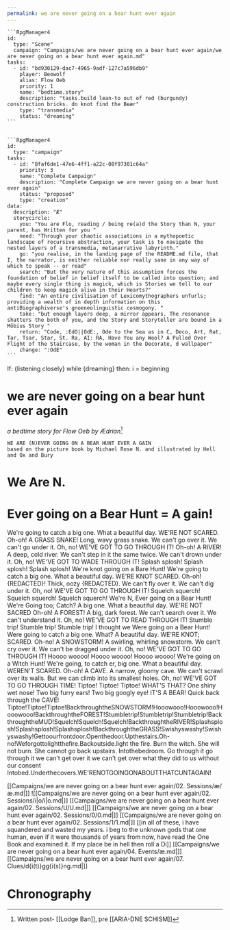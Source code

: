```yaml
---
permalink: we are never going on a bear hunt ever again
---
```

	
	```RpgManager4
	id: 
	  type: "Scene"
	  campaign: "Campaigns/we are never going on a bear hunt ever again/we are never going on a bear hunt ever again.md"
	tasks: 
	  - id: "bd930129-dac7-4965-9adf-127c7a596db9"
		player: Beowolf 
		alias: Flow Oeb 
		priority: 1
		name: "bedtime.story"
		description: "tasks.build lean-to out of red (burgundy) construction bricks. do knot find the Beær"
		type: "transmedia"
		status: "dreaming"
	```
	
	
	```RpgManager4
	id: 
	  type: "campaign"
	tasks: 
	  - id: "8faf6de1-47e6-4ff1-a22c-08f97301c64a"
		priority: 3
		name: "Complete Campaign"
		description: "Complete Campaign we are never going on a bear hunt ever again"
		status: "proposed"
		type: "creation"
	data: 
	  description: "Æ"
	  storycircle: 
		you: "You are Flo, reading / being re(a)d the Story than N, your parent, has Written for you "
		need: "Through your chaotic associations in a mythopoetic landscape of recursive abstraction, your task is to navigate the nested layers of a transmedia, metanarrative labyrinth."
		go: "you realise, in the landing page of the README.md file, that I, the narrator, is neither reliable nor really sane in any way of which to speak -- or read"
		search: "But the very nature of this assumption forces the foundation of belief in belief itself to be called into question; and maybe every single thing is magick, which is Stories we tell to our children to keep magick alive in their Hearts?"
		find: "An entire civilisation of Lexicomythographers unfurls; providing a wealth of in depth information on this antiBiographiverse's gnoeneolinguistic cosmogony. "
		take: "but enough layers deep, a mirror appears. The resonance shatters the both of you, and the Story and Storyteller are bound in a Möbius Story "
		return: "Code, :EdO||OdE:, Ode to the Sea as in C, Deco, Art, Rat, Tar, Tsar, Star, St. Ra, AI: RA, Have You any Wool? A Pulled Over Flight of the Staircase, by the woman in the Decorate, d wallpaper"
		change: ":OdE"
	```


If: {listening closely}
while {dreaming}
	then: i = beginning



we are never going on a bear hunt ever again
===
*a bedtime story for Flow Oeb*
*by Ædrian*[^w]

	WE ARE (N)EVER GOING ON A BEAR HUNT EVER A GAIN
	based on the picture book by Michael Rose N. and illustrated by Hell and Ox and Bury

We Are N. 
=
Ever going on a Bear Hunt = A gain! 
==

We're going to catch a big one. 
	What a beautiful day. WE'RE NOT SCARED. Oh-oh! A GRASS SNAKE! Long, wavy grass snake. We can't go over it. We can't go under it. Oh, no! WE'VE GOT TO GO THROUGH IT! Oh-oh! A RIVER! A deep, cold river. We can't step in it the same twice. We can't drown under it. Oh, no! WE'VE GOT TO WADE THROUGH IT! Splash splosh! Splash splosh! Splash splosh! We're knot going on a Bare Hunt! We're going to catch a big one. What a beautiful day. WE'RE KNOT SCARED. Oh-oh! {REDACTED}! Thick, oozy {REDACTED}. We can't fly over it. We can't dig under it. Oh, no! WE'VE GOT TO GO THROUGH IT! Squelch squerch! Squelch squerch! Squelch squerch! We're N, Ever going on a Bear Hunt! We're Going too; Catch? A big one. What a beautiful day. WE'RE NOT SACRED Oh-oh! A FOREST! A big, dark forest. We can't search over it. We can't understand it. Oh, no! WE'VE GOT TO READ THROUGH IT! Stumble trip! Stumble trip! Stumble trip! I thought we Were going on a Bear Hunt! Were going to catch a big one. What? A beautiful day. WE'RE KNOT; SCARED. Oh-no! A SNOWSTORM! A swirling, whirling snowstorm. We can't cry over it. We can't be dragged under it. Oh, no! WE'VE GOT TO GO THROUGH IT! Hoooo woooo! Hoooo woooo! Hoooo woooo! We're going on a Witch Hunt! We're going, to catch er, big one. What a beautiful day. WEREN'T SCARED. Oh-oh! A CAVE. A narrow, gloomy cave. We can't scrawl over its walls. But we can climb into its smallest holes. Oh, no! WE'VE GOT TO GO THROUGH TIME! Tiptoe! Tiptoe! Tiptoe! WHAT'S THAT? One shiny wet nose! Two big furry ears! Two big googly eye! IT'S A BEAR! Quick back through the CAVE! Tiptoe!Tiptoe!Tiptoe!BackthroughtheSNOWSTORM!Hooowooo!Hooowooo!Hooowooo!BackthroughtheFOREST!Stumbletrip!Stumbletrip!Stumbletrip!BackthroughtheMUD!Squelch!Squelch!Squelch!BackthroughtheRIVER!Splashsplosh!Splashsplosh!Splashsplosh!BackthroughtheGRASS!Swishyswashy!Swishyswashy!Gettoourfrontdoor.Openthedoor.Upthestairs.Oh-no!Weforgottolightthefire.Backoutside.light the fire. Burn the witch. She will not burn. She cannot go back upstairs. Intothebedroom. Go through it go through it we can't get over it we can't get over what they did to us without our consent Intobed.Underthecovers.WE'RENOTGOINGONABOUTTHATCUNTAGAIN!

















   
[[Campaigns/we are never going on a bear hunt ever again/02. Sessions/æ/æ.md|]]
![[Campaigns/we are never going on a bear hunt ever again/02. Sessions/i|o/i|o.md|]]
[[Campaigns/we are never going on a bear hunt ever again/02. Sessions/U/U.md|]]
[[Campaigns/we are never going on a bear hunt ever again/02. Sessions/0/0.md|]]
[[Campaigns/we are never going on a bear hunt ever again/02. Sessions/1/1.md|]]
[[in all of these, i have squandered and wasted my years. i beg to the unknown gods that one human, even if it were thousands of years from now, have read the One Book and examined it. If my place be in hell then roll a Di]]
[[Campaigns/we are never going on a bear hunt ever again/04. Events/æ.md|]]
[[Campaigns/we are never going on a bear hunt ever again/07. Clues/d{i(t)}gg{i(s)}ng.md|]]
# Chronography

[^w]: Written post- [[Lodge Ban]], pre [[ARIA-DNE SCHISM]]